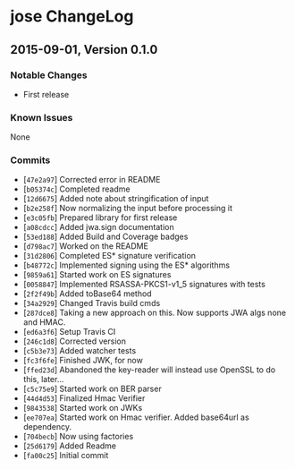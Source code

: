 # jose ChangeLog

## 2015-09-01, Version 0.1.0

### Notable Changes

* First release


### Known Issues

None

### Commits

* [`47e2a97`] Corrected error in README
* [`b05374c`] Completed readme
* [`12d6675`] Added note about stringification of input
* [`b2e258f`] Now normalizing the input before processing it
* [`e3c05fb`] Prepared library for first release
* [`a08cdcc`] Added jwa.sign documentation
* [`53ed188`] Added Build and Coverage badges
* [`d798ac7`] Worked on the README
* [`31d2806`] Completed ES* signature verification
* [`b48772c`] Implemented signing using the ES* algorithms
* [`9859a61`] Started work on ES signatures
* [`0058847`] Implemented RSASSA-PKCS1-v1_5 signatures with tests
* [`2f2f49b`] Added toBase64 method
* [`34a2929`] Changed Travis build cmds
* [`287dce8`] Taking a new approach on this. Now supports JWA algs none and HMAC.
* [`ed6a3f6`] Setup Travis CI
* [`246c1d8`] Corrected version
* [`c5b3e73`] Added watcher tests
* [`fc3f6fe`] Finished JWK, for now
* [`ffed23d`] Abandoned the key-reader will instead use OpenSSL to do this, later...
* [`c5c75e9`] Started work on BER parser
* [`44d4d53`] Finalized Hmac Verifier
* [`9843538`] Started work on JWKs
* [`ee707ea`] Started work on Hmac verifier. Added base64url as dependency.
* [`704becb`] Now using factories
* [`25d6179`] Added Readme
* [`fa00c25`] Initial commit
